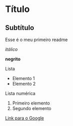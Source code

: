 # Título

## Subtítulo

Esse é o meu primeiro readme

*itálico*

**negrito**

Lista
- Elemento 1
- Elemento 2

Lista numérica
1) Primeiro elemento
2) Segundo elemento

[Link para o Google](https://www.google.com)

